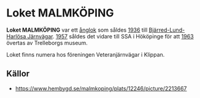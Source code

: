 # Loket MALMKÖPING

**Loket MALMKÖPING** var ett [ånglok](ånglok.md) som såldes [1936](1936.md) till [Bjärred-Lund-Harlösa Järnvägar](Bjärred-Lund-Harlösa%20Järnvägar.md). [1957](1957.md) såldes det vidare till SSA i Hököpinge för att [1963](1963.md) övertas av Trelleborgs museum.

Loket finns numera hos föreningen Veteranjärnvägar i Klippan.

## Källor

* <https://www.hembygd.se/malmkoping/plats/12246/picture/2213667>
